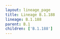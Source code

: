 ```yaml
---
layout: lineage_page
title: Lineage B.1.188
lineage: B.1.188
parent: B.1
children: ['B.1.188']
---
```

